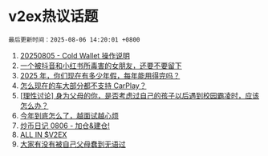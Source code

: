 # v2ex热议话题

`最后更新时间：2025-08-06 14:20:01 +0800`

1. [20250805 - Cold Wallet 操作说明](https://www.v2ex.com/t/1150107)
1. [一个被抖音和小红书所毒害的女朋友，还要不要留下](https://www.v2ex.com/t/1150224)
1. [2025 年，你们现在有多少年假，每年能用得完吗？](https://www.v2ex.com/t/1150241)
1. [怎么现在的车大部分都不支持 CarPlay？](https://www.v2ex.com/t/1150268)
1. [[理性讨论] 身为父母的你，是否考虑过自己的孩子以后遇到校园霸凌时，应该怎么办？](https://www.v2ex.com/t/1150260)
1. [今年到底怎么了，越面试越心烦](https://www.v2ex.com/t/1150167)
1. [炒币日记 0806 - 加仓&建仓!](https://www.v2ex.com/t/1150258)
1. [ALL IN $V2EX](https://www.v2ex.com/t/1150240)
1. [大家有没有被自己父母蠢到无语过](https://www.v2ex.com/t/1150308)

